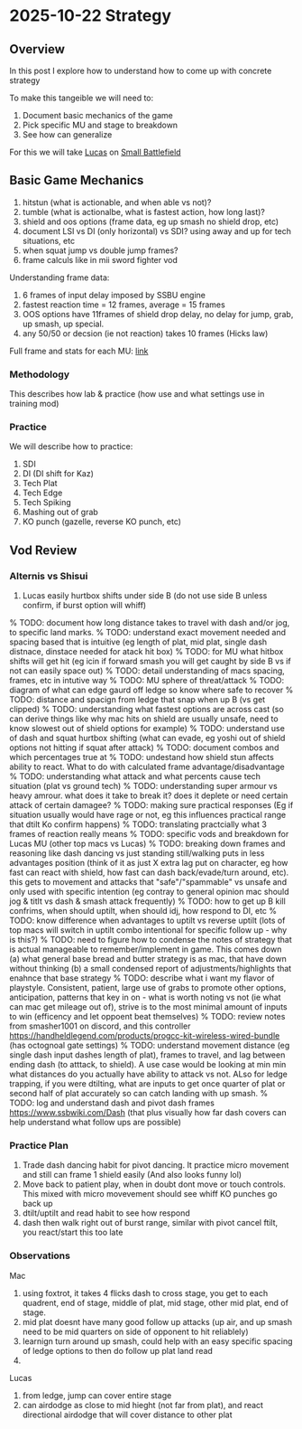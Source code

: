 # 2025-10-22 Strategy

## Overview

In this post I explore how to understand how to come up with concrete strategy

To make this tangeible we will need to:
1. Document basic mechanics of the game
2. Pick specific MU and stage to breakdown
3. See how can generalize

For this we will take [Lucas](lucas) on [Small Battlefield](small_battlefield)

## Basic Game Mechanics

1. hitstun (what is actionable, and when able vs not)?
2. tumble (what is actionalbe, what is fastest action, how long last)?
3. shield and oos options (frame data, eg up smash no shield drop, etc)
4. document LSI vs DI (only horizontal) vs SDI? using away and up for tech situations, etc
5. when squat jump vs double jump frames? 
6. frame calculs like in mii sword fighter vod

Understanding frame data:
1. 6 frames of input delay imposed by SSBU engine
2. fastest reaction time = 12 frames, average = 15 frames
3. OOS options have 11frames of shield drop delay, no delay for jump, grab, up smash, up special. 
4. any 50/50 or decsion (ie not reaction) takes 10 frames (Hicks law)

Full frame and stats for each MU: [link](https://docs.google.com/spreadsheets/d/1Is8rHLPiFtvlj2t8kV5iy21-wIBidDW7bFYMzx6eJIU/edit?gid=0#gid=0)

### Methodology

This describes how lab & practice (how use and what settings use in training mod)


### Practice

We will describe how to practice:
1. SDI
2. DI (DI shift for Kaz)
3. Tech Plat
4. Tech Edge 
5. Tech Spiking
6. Mashing out of grab
7. KO punch (gazelle, reverse KO punch, etc)

## Vod Review

### Alternis vs Shisui

1. Lucas easily hurtbox shifts under side B (do not use side B unless confirm, if burst option will whiff)

% TODO: document how long distance takes to travel with dash and/or jog, to specific land marks. 
% TODO: understand exact movement needed and spacing based that is intuitive (eg length of plat, mid plat, single dash distnace, dinstace needed for atack hit box)
% TODO: for MU what hitbox shifts will get hit (eg icin if forward smash you will get caught by side B vs if not can easily space out)
% TODO: detail understanding of macs spacing, frames, etc in intutive way
% TODO: MU sphere of threat/attack
% TODO: diagram of what can edge gaurd off ledge so know where safe to recover
% TODO: distance and spacign from ledge that snap when up B (vs get clipped)
% TODO: understanding what fastest options are across cast (so can derive things like why mac hits on shield are usually unsafe, need to know slowest out of shield options for example)
% TODO: understand use of dash and squat hurtbox shifting (what can evade, eg yoshi out of shield options not hitting if squat after attack)
% TODO: document combos and which percentages true at
% TODO: undestand how shield stun affects ability to react. What to do with calculated frame advantage/disadvantage
% TODO: understanding what attack and what percents cause tech situation (plat vs ground tech)
% TODO: understanding super armour vs heavy amrour. what does it take to break it? does it deplete or need certain attack of certain damagee?
% TODO: making sure practical responses (Eg if situation usually would have rage or not, eg this influences practical range that dtilt Ko confirm happens)
% TODO: translating practcially what 3 frames of reaction really means
% TODO: specific vods and breakdown for Lucas MU (other top macs vs Lucas)
% TODO: breaking down frames and reasoning like dash dancing vs just standing still/walking puts in less advantages position (think of it as just X extra lag put on character, eg how fast can react with shield, how fast can dash back/evade/turn around, etc). this gets to movement and attacks that "safe"/"spammable" vs unsafe and only used with specific intention (eg contray to general opinion mac should jog & titlt vs dash & smash attack frequently)
% TODO: how to get up B kill confrims, when should uptilt, when should idj, how respond to DI, etc
% TODO: know difference when advantages to uptilt vs reverse uptilt (lots of top macs will switch in uptilt combo intentional for specific follow up - why is this?)
% TODO: need to figure how to condense the notes of strategy that is actual manageable to remember/implement in game. This comes down (a) what general base bread and butter strategy is as mac, that have down without thinking (b) a small condensed report of adjustments/highlights that enahnce that base strategy
% TODO: describe what i want my flavor of playstyle. Consistent, patient, large use of grabs to promote other options, anticipation, patterns that key in on - what is worth noting vs not (ie what can mac get mileage out of), strive is to the most minimal amount of inputs to win (efficency and let oppoent beat themselves) 
% TODO: review notes from smasher1001 on discord, and this controller https://handheldlegend.com/products/progcc-kit-wireless-wired-bundle (has octognoal gate settings)
% TODO: understand movement distance (eg single dash input dashes length of plat), frames to travel, and lag between ending dash (to atttack, to shield). A use case would be looking at min min what distances do you actually have ability to attack vs not. ALso for ledge trapping, if you were dtilting, what are inputs to get once quarter of plat or second half of plat accurately so can catch landing with up smash. 
% TODO: log and understand dash and pivot dash frames https://www.ssbwiki.com/Dash (that plus visually how far dash covers can help understand what follow ups are possible)

### Practice Plan

1. Trade dash dancing habit for pivot dancing. It practice micro movement and still can frame 1 shield easily (And also looks funny lol)
2. Move back to patient play, when in doubt dont move or touch controls. This mixed with micro movevement should see whiff KO punches go back up
3. dtilt/uptilt and read habit to see how respond
4. dash then walk right out of burst range, similar with pivot cancel ftilt, you react/start this too late

### Observations

Mac 
1. using foxtrot, it takes 4 flicks dash to cross stage, you get to each quadrent, end of stage, middle of plat, mid stage, other mid plat, end of stage. 
2. mid plat doesnt have many good follow up attacks (up air, and up smash need to be mid quarters on side of opponent to hit reliablely)
3. learnign turn around up smash, could help with an easy specific spacing of ledge options to then do follow up plat land read
4. 

Lucas
1. from ledge, jump can cover entire stage
2. can airdodge as close to mid hieght (not far from plat), and react directional airdodge that will cover distance to other plat
